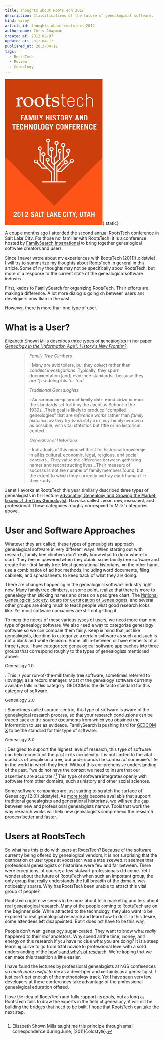 ```yaml
---
title: Thoughts About RootsTech 2012
description: Classifications of the future of genealogical software.
kind: essay
article_id: thoughts-about-rootstech-2012
author_name: Chris Chapman
created_at: 2012-02-07
updated_at: 2012-04-17
published_at: 2012-04-12
tags:
  - RootsTech
  - Review
  - Genealogy
---
```


<div class="aside img">

![Futuristic branding of RootsTech [2012]{.oldstyle}](rootstech.320x480-75.2012.jpg){.static}

</div>

A couple months ago I attended the second annual [RootsTech] conference in Salt
Lake City. For those not familiar with RootsTech: it is a conference hosted by
[FamilySearch International][familysearch] to bring together genealogical
software creators and users.

Since I never wrote about my experiences with RootsTech [2011]{.oldstyle}, I will
try to summarize my thoughts about RootsTech in general in this article. Some
of my thoughts may not be specifically about RootsTech, but more of a response
to the current state of the genealogical software industry.

<!--MORE-->

First, kudos to FamilySearch for organizing RootsTech. Their efforts are making
a difference. A lot more dialog is going on between users and developers now
than in the past.

However, there is more than one type of user.

# What is a User?

Elizabeth Shown Mills describes three types of genealogists in her paper
[<cite>Genealogy in the "Information Age": History's New
Frontier?</cite>][mills' paper]:

<figure class="bq grab" id="fig:typology-of-genealogists">

> <dfn id="def:family-tree-climbers">Family Tree Climbers</dfn>
>
> : Many are avid toilers, but they _collect_ rather than _conduct
> investigations_. Typically, they spurn documentation \[and\] evidence
> standards...because they are "just doing this for fun."
>
> <dfn id="def:traditional-genealogists">Traditional Genealogists</dfn>
>
> : As serious compilers of family data, most strive to meet the standards set
> forth by the Jacobus School in the <span class="oldstyle">1930</span>s...Their
> goal is likely to produce "compiled genealogies" that are _reference_ works
> rather than _family histories_, so they try to identify as many family
> members as possible, with vital statistics but little or no historical
> context.
>
> <dfn id="def:generational-historians">Generational Historians</dfn>
>
> : Individuals of this mindset thirst for historical knowledge in all its
> cultural, economic, legal, religious, and social contexts...They value the
> difference between gathering names and reconstructing lives...Their measure
> of success is not the number of family members found, but the extent to which
> they correctly portray each human life they study.

</figure>

Janet Havorka at RootsTech this year similarly described three types of
genealogists in her lecture [Advocating Genealogy and Growing the Market:
Issues of the New Genealogist][Havorka lecture]. Havorka called these: new,
seasoned, and professional. These categories roughly correspond to Mills'
categories above.

# User and Software Approaches

Whatever they are called, these types of genealogists approach genealogical
software in very different ways. When starting out with research, family tree
climbers don't really know what to do or where to start. They feel empowered
when they obtain some family tree software and create their first family tree.
Most generational historians, on the other hand, use a combination of ad hoc
methods, including word documents, filing cabinets, and spreadsheets, to keep
track of what they are doing.

There are changes happening in the genealogical software industry right now.
Many family tree climbers, at some point, realize that there is more to
genealogy than sticking names and dates on a pedigree chart. The [National
Genealogical Society][ngs], [Board for Certification of Genealogists][bcg], and
several other groups are doing much to teach people what good research looks
like. Yet most software companies are still not getting it.

To meet the needs of these various types of users, we need more than one type
of genealogy software. We also need a way to categorize genealogy software so
we can compare them fairly. Keep in mind that just like genealogists, deciding
to categorize a certain software as such and such is not a black and white
decision. Some fall in-between or have elements of all three types. I have
categorized genealogical software approaches into three groups that correspond
roughly to the types of genealogists mentioned above:

Genealogy 1.0

: This is your run-of-the-mill family tree software, sometimes referred to
(lovingly) as a record manager. Most of the genealogy software currently
available falls in this category. GEDCOM is the de facto standard for this
category of software.

Genealogy 2.0

: Sometimes called source-centric, this type of software is aware of the
genealogical research process, so that your research conclusions can be traced
back to the source documents from which you obtained the information to use as
evidence. FamilySearch is pushing hard for <abbr>[GEDCOM X]</abbr> to be the
standard for this type of software.

Genealogy 3.0

: Designed to support the highest level of research, this type of software can
help reconstruct the past in its complexity. It is not limited to the vital
statistics of people on a tree, but understands the context of someone's life
in the world in which they lived. Without this comprehensive understanding of
the past, "we do not have the context we need to insure that our assertions are
accurate."[^email-source] This type of software integrates openly with software from other
domains, such as history and other social sciences.

Some software companies are just starting to scratch the surface of Genealogy
[2.0]{.oldstyle}. As [more tools][Geungle] become available that support
traditional genealogists and generational historians, we will see the gap
between new and professional genealogists narrow. Tools that work the way
research works will help new genealogists comprehend the research process
better and faster.

# Users at RootsTech

So what has this to do with users at RootsTech? Because of the software
currently being offered by genealogical vendors, it is not surprising that the
distribution of user types at RootsTech was a little skewed. It seemed that
professional genealogists or historians were few and far between. There were
exceptions, of course; a few stalwart professionals did come. Yet I wonder
about the future of RootsTech when such an important group, the only group that
really understands the full breadth of the domain, was noticeably sparse. Why
has RootsTech been unable to attract this vital group of people?

RootsTech right now seems to be more about tech marketing and less about real
genealogical research. Many of the people coming to RootsTech are on the
beginner side. While attracted to the technology, they also want to be exposed
to real genealogical research and learn how to do it. In this desire, some
attendees left disappointed. But it does not have to be this way.

People don't want genealogy sugar-coated. They want to know what _really_
happened to their _real_ ancestors. Why spend all the time, money, and energy
on this research if you have no clue what you are doing? It is a steep learning
curve to go from total novice to professional level with a solid understanding
of the [how's and why's of research](/research/process/). We're hoping that we
can make this transition a little easier.

I have found the lectures by professional genealogists at NGS conferences _so
much more useful to me_ as a developer and certainly as a genealogist. I just
can't get enough of the methodology track. Yet I have seen very few developers at
these conferences take advantage of the professional genealogical education
offered.

I love the idea of RootsTech and fully support its goals, but as long as
RootsTech fails to draw the experts in the field of genealogy, it will not be
building the bridges that need to be built. I hope that RootsTech can take the
next step.

[rootstech]: <http://rootstech.org/> "rootstech.org"
[familysearch]: <http://familysearch.org/> "familysearch.org"
[mills' paper]: <http://www.ngsgenealogy.org/galleries/Ref_Researching/NGSQVol91Pg26077GenealogyHistory.pdf>
[GEDCOM X]: <http://gedcomx.org/>
[Geungle]: </solutions/geungle/> "Pentandra → Solutions → Geungle"
[ngs]: <http://ngsgenealogy.org>
[bcg]: <http://bcgcertification.org/>
[Havorka lecture]: <http://s3.amazonaws.com/rootstech/original/Advocating%20Genealogy.docx?1322717131> "Click for Syllabus"

[^email-source]: Elizabeth Shown Mills taught me this principle through email correspondence during June, [2011]{.oldstyle}.
